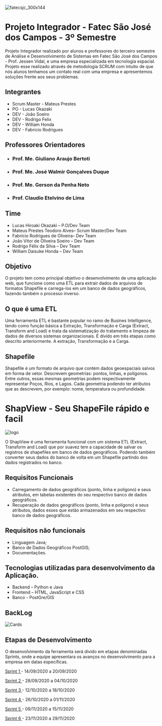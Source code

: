 ![fatecsjc_300x144](https://user-images.githubusercontent.com/56441534/92442086-adf9e000-f185-11ea-8794-b6c5def3daf3.png)

# Projeto Integrador - Fatec São José dos Campos - 3º Semestre

Projeto Integrador realizado por alunos e professores do terceiro semestre de Análise e Desenvolvimento de Sistemas em Fatec São José dos Campos - Prof. Jessen Vidal, e uma empresa especializada em tecnologia espacial. Projeto esse realizado através de metodologia SCRUM com intuito de que nós alunos tenhamos um contato real com uma empresa e apresentemos soluções frente aos seus problemas.

## Integrantes
* Scrum Master - Mateus Prestes
* PO - Lucas Okazaki
* DEV - João Soeiro
* DEV - Rodrigo Felix
* DEV - William Honda
* DEV - Fabricio Rodrigues

## Professores Orientadores
* ### Prof. Me. Giuliano Araujo Bertoti
* ### Prof. Me. José Walmir Gonçalves Duque
* ### Prof. Me. Gerson da Penha Neto
* ### Prof. Claudio Etelvino de Lima

## Time

* Lucas Hiroaki Okazaki – P.O/Dev Team
* Mateus Prestes Teodoro Alves– Scrum Master/Dev Team
* Fabrício Rodrigues de Oliveira– Dev Team
* João Vitor de Oliveira Soeiro – Dev Team
* Rodrigo Félix da Silva – Dev Team
* William Daisuke Honda – Dev Team

## Objetivo

O projeto tem como principal objetivo o desenvolvimento de uma aplicação web, que funcione como uma ETL para extrair dados de arquivos de formatos Shapefile e carrega-los em um banco de dados geográficos, fazendo também o processo inverso.

## O que é uma ETL

Uma ferramenta ETL é bastante popular no ramo de Busines Intelligence, tendo como função básica a Extração, Transformação e Carga (Extract, Transform and Load) e trata da sistematização do tratamento e limpeza de dados de diversos sistemas organizacionais.
É divido em três etapas como descrito anteriormente. A extração, Transformação e a Carga.

## Shapefile

Shapefile é um formato de arquivo que contém dados geoespaciais salvos em forma de vetor. Descrevem geometrias: pontos, linhas, e polígonos. Entre outros, essas mesmas geometrias podem respectivamente representar Poços, Rios, e Lagos. Cada geometria podendo ter atributos que as descrevem, por exemplo: nome, temperatura ou profundidade.

# ShapView - Seu ShapeFile rápido e facil

![logo](https://user-images.githubusercontent.com/56441534/94135974-9768af80-fe3a-11ea-85c4-e640cd767dbb.jpeg)

O ShapView é uma ferramenta funcional com um sistema ETL (Extract, Transform and Load) que por suavez tem a capacidade de salvar os registros de shapefiles em banco de dados geográficos. Podendo também converter seus dados do banco de volta em um Shapefile partindo dos dados registrados no banco.

##  Requisitos Funcionais
* Carregamento de dados geográficos (ponto, linha e polígono) e seus atributos, em tabelas existentes do seu respectivo banco de dados geográficos.
* Recuperação de dados geográficos (ponto, linha e polígono) e seus atributos, dados esses que estão armazenados em seu respectivo banco de dados geográficos.

## Requisitos não funcionais
* Linguagem Java;
* Banco de Dados Geográficos PostGIS;
* Documentações.

## Tecnologias utilizadas para desenvolvimento da Aplicação.
* Backend – Python e Java
* Frontend – HTML, JavaScript e CSS 
* Banco - PostGre/GIS

## BackLog

![Cards](https://user-images.githubusercontent.com/56441534/94143111-bf114500-fe45-11ea-8125-62a85c3c9a08.jpeg)

## Etapas de Desenvolvimento

O desenvolvimento da ferramenta será divido em etapas denominadas Sprints, onde a equipe apresentara os avanços no desenvolvimento para a empresa em datas específicas.

<a href='https://github.com/Mateus-Prestes/Projeto-integrador-3-Semestre/tree/sprint-1'> Sprint 1 </a> - 14/09/2020 a 20/09/2020

<a href='https://github.com/Mateus-Prestes/Projeto-integrador-3-Semestre/tree/sprint-2'> Sprint 2 </a> - 28/09/2020 a 04/10/2020

<a href='https://github.com/Mateus-Prestes/Projeto-integrador-3-Semestre/tree/sprint-3'> Sprint 3 </a> - 12/10/2020 a 18/10/2020

<a href='https://github.com/Mateus-Prestes/Projeto-integrador-3-Semestre/tree/sprint-4'> Sprint 4 </a> - 26/10/2020 a 01/11/2020

<a href='https://github.com/Mateus-Prestes/Projeto-integrador-3-Semestre/tree/sprint-5'> Sprint 5 </a> - 09/11/2020 a 15/11/2020

<a href='https://github.com/Mateus-Prestes/Projeto-integrador-3-Semestre/tree/sprint-6'> Sprint 6 </a> - 23/11/2020 a 29/11/2020
